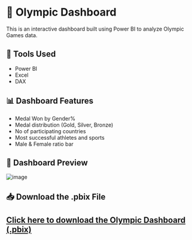 # 🏅 Olympic Dashboard

This is an interactive dashboard built using Power BI to analyze Olympic Games data.

## 🧰 Tools Used
- Power BI
- Excel
- DAX

## 📊 Dashboard Features
- Medal Won by Gender%
- Medal distribution (Gold, Silver, Bronze)
- No of participating countries
- Most successful athletes and sports
- Male & Female ratio bar

## 📸 Dashboard Preview
![image](https://github.com/user-attachments/assets/beec32d0-9655-4b86-be60-4411dbb0d42f)


## 📥 Download the .pbix File
[Click here to download the Olympic Dashboard (.pbix)](Olympic-dashboard.pbix)
---

